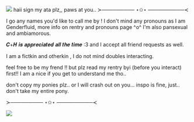 ![](https://files.catbox.moe/89jww1.gif)
 haii sign my ata plz,, paws at you..
 ≻───────── ⋆✩⋆ ──────────≺
 
I go any names you'd like to call me by ! I don't mind any pronouns as I am Genderfluid, more info on rentry and pronouns page ^o^ I'm also pansexual and ambiamorous. 

 𝑪+𝑯 𝒊𝒔 𝒂𝒑𝒑𝒓𝒆𝒄𝒊𝒂𝒕𝒆𝒅 𝒂𝒍𝒍 𝒕𝒉𝒆 𝒕𝒊𝒎𝒆 :3 and I accept all friend requests as well.

 I am a fictkin and otherkin , I do not mind doubles interacting.

 feel free to be my frend !! but plz read my rentry byi (before you interact) first!! I am a nice if you get to understand me tho.. 
 
don't copy my ponies plz.. or I will crash out on you... inspo is fine, just.. don't take my entire pony.
 
 ≻───────── ⋆✩⋆ ──────────≺

 ![](https://files.catbox.moe/02nrl6.gif)
